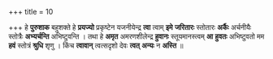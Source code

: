 +++
title = 10

+++
हे **पुरुशाक** बहुशक्ते हे **प्रयज्यो** प्रकृष्टेन यजनीयेन्द्र **त्वा** त्वाम् **इमे** **जरितारः** स्तोतारः **अर्कैः** अर्चनीयैः स्तोत्रैः **अभ्यर्चन्ति** अभिष्टुवन्ति । तथा हे **अमृत** अमरणशीलेन्द्र **हुवानः** स्तूयमानस्त्वम् **आ** **हुवतः** अभिष्टुवतो मम **हवं** स्तोत्रं **श्रुधि** शृणु । किंच **त्वावान्** त्वत्सदृशो देवः **त्वत्** **अन्यः** न **अस्ति** ॥